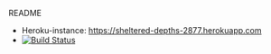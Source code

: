 README

* Heroku-instance: https://sheltered-depths-2877.herokuapp.com
* [![Build Status](https://travis-ci.org/mluukkai/ratebeer-public.png)](https://travis-ci.org/mluukkai/ratebeer-public)